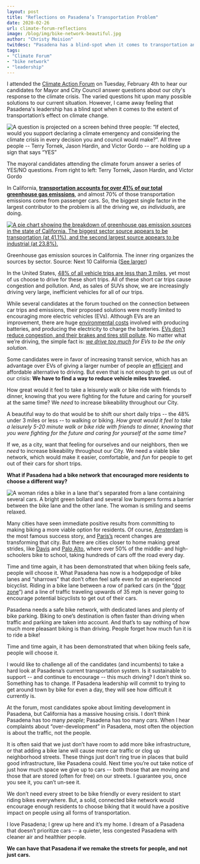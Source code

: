 ```yaml
---
layout: post
title: "Reflections on Pasadena’s Transportation Problem"
date: 2020-02-26
url: climate-forum-reflections
image: /blog/img/bike-network-beautiful.jpg
author: "Christy Moision"
twitdesc: "Pasadena has a blind-spot when it comes to transportation and our climate emergency. Life-long Pasadenan Christy M asks our candidates and electeds to take a closer look"
tags:
- "Climate Forum"
- "bike network"
- "leadership"
---
```


I attended the [Climate Action Forum](https://www.pasadenaindependent.com/news/pasadena-youth-take-candidates-to-task-over-climate-action/) on Tuesday, February 4th to hear our candidates for Mayor and City Council answer questions about our city's response to the climate crisis. The varied questions hit upon many possible solutions to our current situation. However, I came away feeling that Pasadena's leadership has a blind spot when it comes to the extent of transportation’s effect on climate change.

<img class="img-fluid mx-auto d-block" src="{{ site.url }}/blog/img/climate-forum-mayor.jpg" alt="A question is projected on a screen behind three people: &ldquo;If elected, would you support declaring a climate emergency and considering the climate crisis in every decision you and council would make?&rdquo;. All three people -- Terry Tornek, Jason Hardin, and Victor Gordo -- are holding up a sign that says &ldquo;YES&rdquo;"/>
<p class="caption text-center">The mayoral candidates attending the climate forum answer a series of YES/NO questions. From right to left: Terry Tornek, Jason Hardin, and Victor Gordo</p>

In California, **[transportation accounts for over 41% of our total greenhouse gas emissions](https://www.next10.org/publications/2019-gii)**, and almost 70% of those transportation emissions come from passenger cars. So, the biggest single factor in the largest contributor to the problem is all the driving we, _as individuals_, are doing. 

<a href="{{ site.url }}/blog/img/climate-emissions-source-lg.jpg"><img class="img-fluid mx-auto d-block" src="{{ site.url }}/blog/img/climate-emissions-source-sm.jpg" alt="A pie chart showing the breakdown of greenhouse gas emission sources in the state of California. The biggest sector source appears to be transportation (at 41.1%), and the second largest source appears to be industrial (at 23.8%)."/></a> 
<p class="caption text-center">Greenhouse gas emission sources in California. The inner ring organizes the sources by sector. Source: Next 10 California (<a href="{{ site.url }}/blog/img/climate-emissions-source-lg.jpg">See larger</a>)</p>

In the United States, [48% of all vehicle trips are less than 3 miles](https://cal.streetsblog.org/2019/09/16/bikes-and-scooters-could-replace-a-lot-of-car-trips-in-u-s-cities/), yet most of us choose to drive for these short trips. All of these short car trips cause congestion and pollution. And, as sales of SUVs show, we are increasingly driving very large, inefficient vehicles for all of our trips. 

While several candidates at the forum touched on the connection between car trips and emissions, their proposed solutions were mostly limited to encouraging more electric vehicles (EVs). Although EVs are an improvement, there are huge [environmental costs](https://www.usnews.com/opinion/economic-intelligence/articles/2017-07-18/3-reasons-electric-vehicles-arent-enough-to-save-the-environment) involved with producing batteries, and producing the electricity to charge the batteries. [EVs don't reduce congestion, and their brakes and tires still pollute](https://www.curbed.com/a/texas-california/electric-cars-climate-change-sacramento-california). No matter what we’re driving, the simple fact is: _[we drive too much](https://grist.org/article/whats-driving-californias-emissions-you-guessed-it-cars/) for EVs to be the only solution_. 

Some candidates were in favor of increasing transit service, which has an advantage over EVs of giving a larger number of people an [efficient](https://lh3.ggpht.com/_9F9_RUESS2E/S7tbclwxiPI/AAAAAAAACmw/uI1bCpNuKNA/s800/picoftheday0012-space-60people.jpg) and affordable alternative to driving. But even that is not enough to get us out of our crisis: **We have to find a way to reduce vehicle miles traveled.** 

<div class="pulledquote">How great would it feel to take a leisurely walk or bike ride with friends to dinner, knowing that you were fighting for the future and caring for yourself at the same time? We <em>need</em> to increase bikeability throughout our City.</div>

A beautiful way to do that would be to shift our short daily trips -- the 48% under 3 miles or less -- to walking or biking. *How great would it feel to take a leisurely 5-20 minute walk or bike ride with friends to dinner, knowing that you were fighting for the future and caring for yourself at the same time?* 

If we, as a city, want that feeling for ourselves and our neighbors, then we *need* to increase bikeability throughout our City.  We need a viable bike network, which would make it easier, comfortable, and *fun* for people to get out of their cars for short trips.

**What if Pasadena had a bike network that encouraged more residents to choose a different way?**

<img class="img-fluid mx-auto d-block" src="{{ site.url }}/blog/img/bike-network-beautiful.jpg" alt="A woman rides a bike in a lane that's separated from a lane containing several cars. A bright green bollard and several low bumpers forms a barrier between the bike lane and the other lane. The woman is smiling and seems relaxed."/>

Many cities have seen immediate positive results from committing to making biking a more viable option for residents. Of course, [Amsterdam](https://www.theguardian.com/cities/2015/may/05/amsterdam-bicycle-capital-world-transport-cycling-kindermoord) is the most famous success story, and [Paris’s](https://www.curbed.com/2020/1/15/21065343/bike-paris-cycling-anne-hidalgo) recent changes are transforming that city. But there are cities closer to home making great strides, like [Davis](https://mobilitylab.org/2016/06/08/what-makes-davis-biking-capital/) and [Palo Alto](https://www.youtube.com/watch?v=XB2yYuW-tKk), where over 50% of the middle- and high-schoolers bike to school, taking hundreds of cars off the road every day.

Time and time again, it has been demonstrated that when biking feels safe, people will choose it. What Pasadena has now is a hodgepodge of bike lanes and “sharrows” that don’t often feel safe even for an experienced bicyclist. Riding in a bike lane between a row of parked cars (in the “[door zone](https://bikeeastbay.org/doored)”) and a line of traffic traveling upwards of 35 mph is never going to encourage potential bicyclists to get out of their cars.

Pasadena needs a safe bike network, with dedicated lanes and plenty of bike parking. Biking to one’s destination is often faster than driving when traffic and parking are taken into account. And that’s to say nothing of how much more pleasant biking is than driving. People forget how much fun it is to ride a bike!

<div class="pulledquote">Time and time again, it has been demonstrated that when biking feels safe, people will choose it. </div>

I would like to challenge all of the candidates (and incumbents) to take a hard look at Pasadena’s current transportation system. Is it sustainable to support -- and continue to encourage -- this much driving? I don’t think so. Something has to change. If Pasadena leadership will commit to trying to get around town by bike for even a day, they will see how difficult it currently is.

At the forum, most candidates spoke about limiting development in Pasadena, but California has a massive housing crisis. I don’t think Pasadena has too many _people_; Pasadena has too many _cars_. When I hear complaints about “over-development” in Pasadena, most often the objection is about the traffic, not the people.

It is often said that we just don’t have room to add more bike infrastructure, or that adding a bike lane will cause more car traffic or clog up neighborhood streets. These things just don’t ring true in places that build good infrastructure, like Pasadena could. Next time you’re out take notice of just how much space we give up to cars -- both those that are moving and those that are stored (often for free) on our streets. I guarantee you, once you see it, you can’t un-see it.

We don’t need every street to be bike friendly or every resident to start riding bikes everywhere. But, a solid, connected bike network would encourage enough residents to choose biking that it would have a positive impact on people using all forms of transportation.

I love Pasadena; I grew up here and it’s my home. I dream of a Pasadena that doesn’t prioritize cars -- a quieter, less congested Pasadena with cleaner air and healthier people. 

**We can have that Pasadena if we remake the streets for people, and not just cars.**